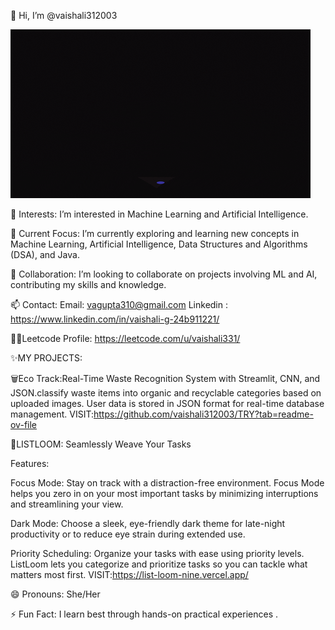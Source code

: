 👋 Hi, I’m @vaishali312003


![Fun GIF](giphy.gif)

👀 Interests:
I’m interested in Machine Learning and Artificial Intelligence.

🌱 Current Focus:
I’m currently exploring and learning new concepts in Machine Learning, Artificial Intelligence, Data Structures and Algorithms (DSA), and Java.



🧐 Collaboration:
I’m looking to collaborate on projects involving ML and AI, contributing my skills and knowledge.

📫 Contact:
Email: vagupta310@gmail.com 
Linkedin : https://www.linkedin.com/in/vaishali-g-24b911221/

👩‍💻Leetcode Profile:
https://leetcode.com/u/vaishali331/

✨MY PROJECTS:


🗑Eco Track:Real-Time Waste Recognition System with Streamlit, CNN, and JSON.classify waste items into organic and recyclable categories based on uploaded images. User data is stored in JSON format for real-time database management.
VISIT:https://github.com/vaishali312003/TRY?tab=readme-ov-file


📃LISTLOOM: Seamlessly Weave Your Tasks

Features:

Focus Mode: Stay on track with a distraction-free environment. Focus Mode helps you zero in on your most important tasks by minimizing interruptions and streamlining your view.

Dark Mode: Choose a sleek, eye-friendly dark theme for late-night productivity or to reduce eye strain during extended use.

Priority Scheduling: Organize your tasks with ease using priority levels. ListLoom lets you categorize and prioritize tasks so you can tackle what matters most first.
VISIT:https://list-loom-nine.vercel.app/



😄 Pronouns:
She/Her

⚡ Fun Fact:
I learn best through hands-on practical experiences .

